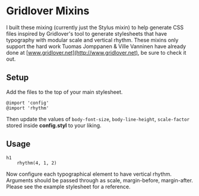 Gridlover Mixins
================

I built these mixing (currently just the Stylus mixin) to help generate CSS files inspired by Gridlover's tool to generate stylesheets that have typography with modular scale and vertical rhythm. These mixins only support the hard work Tuomas Jomppanen & Ville Vanninen have already done at [www.gridlover.net](http://www.gridlover.net), be sure to check it out.

## Setup

Add the files to the top of your main stylesheet.

	@import 'config'
	@import 'rhythm'

Then update the values of `body-font-size`, `body-line-height`, `scale-factor` stored inside **config.styl** to your liking.

## Usage

	h1
		rhythm(4, 1, 2)

Now configure each typographical element to have vertical rhythm. Arguments should be passed through as scale, margin-before, margin-after. Please see the example stylesheet for a reference.

